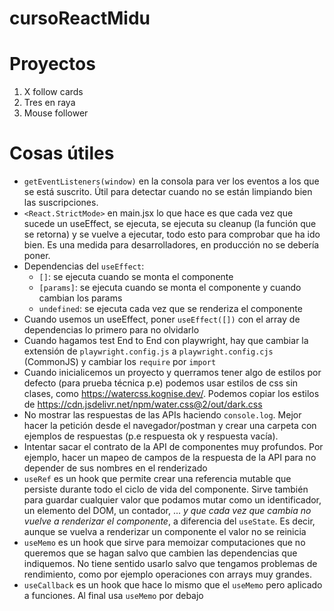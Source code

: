 # cursoReactMidu

# Proyectos

1. X follow cards
2. Tres en raya
3. Mouse follower

# Cosas útiles

- `getEventListeners(window)` en la consola para ver los eventos a los que se está suscrito. Útil para detectar cuando no se están limpiando bien las suscripciones.
- `<React.StrictMode>` en main.jsx lo que hace es que cada vez que sucede un useEffect, se ejecuta, se ejecuta su cleanup (la función que se retorna) y se vuelve a ejecutar, todo esto para comprobar que ha ido bien. Es una medida para desarrolladores, en producción no se debería poner.
- Dependencias del `useEffect`:
  - `[]`: se ejecuta cuando se monta el componente
  - `[params]`: se ejecuta cuando se monta el componente y cuando cambian los params
  - `undefined`: se ejecuta cada vez que se renderiza el componente
- Cuando usemos un useEffect, poner `useEffect([])` con el array de dependencias lo primero para no olvidarlo
- Cuando hagamos test End to End con playwright, hay que cambiar la extensión de `playwright.config.js` a `playwright.config.cjs` (CommonJS) y cambiar los `require` por `import`
- Cuando inicialicemos un proyecto y querramos tener algo de estilos por defecto (para prueba técnica p.e) podemos usar estilos de css sin clases, como https://watercss.kognise.dev/. Podemos copiar los estilos de https://cdn.jsdelivr.net/npm/water.css@2/out/dark.css
- No mostrar las respuestas de las APIs haciendo `console.log`. Mejor hacer la petición desde el navegador/postman y crear una carpeta con ejemplos de respuestas (p.e respuesta ok y respuesta vacía).
- Intentar sacar el contrato de la API de componentes muy profundos. Por ejemplo, hacer un mapeo de campos de la respuesta de la API para no depender de sus nombres en el renderizado
- `useRef` es un hook que permite crear una referencia mutable que persiste durante todo el ciclo de vida del componente. Sirve también para guardar cualquier valor que podamos mutar como un identificador, un elemento del DOM, un contador, ... *y que cada vez que cambia no vuelve a renderizar el componente*, a diferencia del `useState`. Es decir, aunque se vuelva a renderizar un componente el valor no se reinicia
- `useMemo` es un hook que sirve para memoizar computaciones que no queremos que se hagan salvo que cambien las dependencias que indiquemos. No tiene sentido usarlo salvo que tengamos problemas de rendimiento, como por ejemplo operaciones con arrays muy grandes.
- `useCallback` es un hook que hace lo mismo que el `useMemo` pero aplicado a funciones. Al final usa `useMemo` por debajo